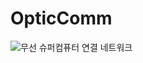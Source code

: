 # OpticComm
![무선 슈퍼컴퓨터 연결 네트워크](https://github.com/user-attachments/assets/7d8b7b34-8078-464b-b94e-35f3d47ceac5)
